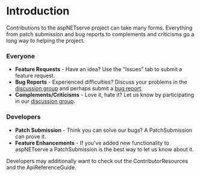 # Introduction #

Contributions to the aspNETserve project can take many forms. Everything from patch submission and bug reports to complements and criticisms go a long way to helping the project.

### Everyone ###
  * **Feature Requests** - Have an idea? Use the "Issues" tab to submit a feature request.
  * **Bug Reports** - Experienced difficulties? Discuss your problems in the [discussion group](http://groups.google.com/group/aspnetserve) and perhaps submit a [bug report](http://code.google.com/p/aspnetserve/issues/list).
  * **Complements/Criticisms** - Love it, hate it? Let us know by participating in our [discussion group](http://groups.google.com/group/aspnetserve).

### Developers ###
  * **Patch Submission** - Think you can solve our bugs? A PatchSubmission can prove it.
  * **Feature Enhancements** - If you've added new functionality to aspNETserve a PatchSubmission is the best way to let us know about it.

Developers may additionally want to check out the ContributorResources and the ApiReferenceGuide.
